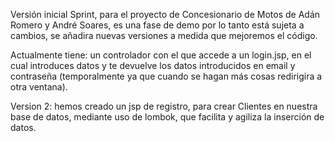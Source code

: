 Versión inicial Sprint, para el proyecto de Concesionario de Motos de Adán Romero y André Soares, es una fase de demo por lo tanto está sujeta a cambios, se añadira nuevas versiones a medida que mejoremos el código.

Actualmente tiene: un controlador con el que accede a un login.jsp, en el cual introduces datos y te devuelve los datos introducidos en email y contraseña (temporalmente ya que cuando se hagan más cosas redirigira a otra ventana).


Version 2: hemos creado un jsp de registro, para crear Clientes en nuestra base de datos, mediante uso de lombok, que facilita y agiliza la inserción de datos.
